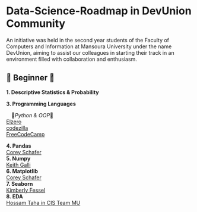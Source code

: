 # Data-Science-Roadmap in DevUnion Community
An initiative was held in the second year students of the Faculty of Computers and Information at Mansoura University under the name DevUnion, aiming to assist our colleagues in starting their track in an environment filled with collaboration and enthusiasm.

## 🔰 Beginner 🔰

**1. Descriptive Statistics & Probability** 

**3. Programming Languages**<br>

&emsp;🔹*Python & OOP*:100: <br>
        [Elzero](https://www.youtube.com/watch?v=mvZHDpCHphk&list=PLDoPjvoNmBAyE_gei5d18qkfIe-Z8mocs)<br>
        [codezilla](https://youtube.com/playlist?list=PLuXY3ddo_8nzrO74UeZQVZOb5-wIS6krJ&si=ObeUFfrbfVKP1Mll)<br>
        [FreeCodeCamp](https://youtu.be/rfscVS0vtbw?si=wBsJuscvG_03cR0)<br>
        
**4. Pandas**<br>
       [Corey Schafer](https://youtube.com/playlist?list=PL-osiE80TeTsWmV9i9c58mdDCSskIFdDS&si=dTDyhIns08OHu5wy)<br>
**5. Numpy**<br>
        [Keith Galli](https://youtu.be/GB9ByFAIAH4?si=4vz1xCZzygJreIv6)<br>
**6. Matplotlib**<br>
        [Corey Schafer](https://youtube.com/playlist?list=PL-osiE80TeTvipOqomVEeZ1HRrcEvtZB_&si=N_XUJKrJKVimka7I)<br>
**7. Seaborn**<br>
        [Kimberly Fessel](https://youtube.com/playlist?list=PLtPIclEQf-3cG31dxSMZ8KTcDG7zYng1j&si=dz0FkBLQH2jrJC7R)<br>
**8. EDA**<br>
        [Hossam Taha in CIS Team MU](https://youtu.be/8D1L8hOmFkA?si=nCx38-dFV6fJ8zs6)
